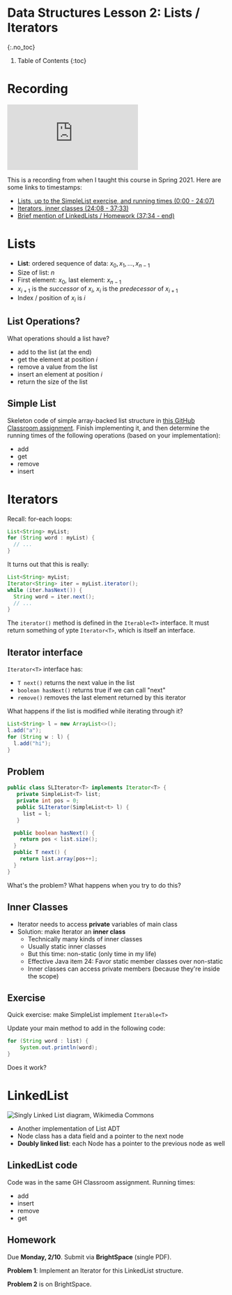 # Data Structures Lesson 2: Lists / Iterators
{:.no_toc}

1. Table of Contents
{:toc}

# Recording

<div class="youtube-container">
<iframe src="https://www.youtube.com/embed/qVgvMUIvqs4?si=k4vIdNLX1MOUaKyY" title="YouTube video player" frameborder="0" allow="accelerometer; autoplay; clipboard-write; encrypted-media; gyroscope; picture-in-picture; web-share" referrerpolicy="strict-origin-when-cross-origin"></iframe>
</div>

This is a recording from when I taught this course in Spring 2021. Here are some links to timestamps:

* [Lists, up to the SimpleList exercise, and running times (0:00 - 24:07)](https://youtu.be/qVgvMUIvqs4?feature=shared)
* [Iterators, inner classes (24:08 - 37:33)](https://youtu.be/qVgvMUIvqs4?feature=shared&t=1447)
* [Brief mention of LinkedLists / Homework (37:34 - end)](https://youtu.be/qVgvMUIvqs4?feature=shared&t=2254)

# Lists

* **List**: ordered sequence of data: $x_0, x_1, \ldots, x_{n-1}$
* Size of list: $n$
* First element: $x_0$, last element: $x_{n-1}$
* $x_{i+1}$ is the *successor* of $x_i$, $x_i$ is the *predecessor* of $x_{i+1}$
* Index / position of $x_i$ is $i$

## List Operations?

What operations should a list have?

* add to the list (at the end)
* get the element at position $i$
* remove a value from the list
* insert an element at position $i$
* return the size of the list

## Simple List

Skeleton code of simple array-backed list structure in [this GitHub Classroom assignment](https://classroom.github.com/a/6r8JNV4a). Finish implementing it, and then determine the running times of the following operations (based on your implementation):

* add
* get
* remove
* insert


# Iterators

Recall: for-each loops: 

```java
List<String> myList;
for (String word : myList) {
  // ...
}
```

It turns out that this is really:

```java
List<String> myList;
Iterator<String> iter = myList.iterator();
while (iter.hasNext()) {
  String word = iter.next();
  // ...
}
```

The `iterator()` method is defined in the `Iterable<T>` interface. It must return something of ypte `Iterator<T>`, which is itself an interface.

## Iterator interface

`Iterator<T>` interface has:

* `T next()` returns the next value in the list
* `boolean hasNext()` returns true if we can call "next"
* `remove()` removes the last element returned by this iterator

What happens if the list is modified while iterating through it?

```java
List<String> l = new ArrayList<>();
l.add("a");
for (String w : l) {
  l.add("hi");
}
```

## Problem

```java
public class SLIterator<T> implements Iterator<T> {
   private SimpleList<T> list;
   private int pos = 0;
   public SLIterator(SimpleList<t> l) {
     list = l;
   }

  public boolean hasNext() {
    return pos < list.size();
  }
  public T next() {
    return list.array[pos++];
  }
}
```

What's the problem? What happens when you try to do this?

## Inner Classes

* Iterator needs to access **private** variables of main class
* Solution: make Iterator an **inner class**
  * Technically many kinds of inner classes
  * Usually static inner classes
  * But this time: non-static (only time in my life)
  * Effective Java item 24: Favor static member classes over non-static
  * Inner classes can access private members (because they're inside the scope)


## Exercise

Quick exercise: make SimpleList implement `Iterable<T>`

Update your main method to add in the following code:

```java
for (String word : list) {
    System.out.println(word);
}
```
Does it work?

# LinkedList

![Singly Linked List diagram, Wikimedia Commons](https://upload.wikimedia.org/wikipedia/commons/6/6d/Singly-linked-list.svg "Singly Linked List diagram, Wikimedia Commons")

* Another implementation of List ADT
* Node class has a data field and a pointer to the next node
* **Doubly linked list**: each Node has a pointer to the previous node as well

## LinkedList code

Code was in the same GH Classroom assignment. Running times:

  * add
  * insert
  * remove
  * get

## Homework

Due **Monday, 2/10**. Submit via **BrightSpace** (single PDF).

**Problem 1**: Implement an Iterator for this LinkedList structure.

**Problem 2** is on BrightSpace.
